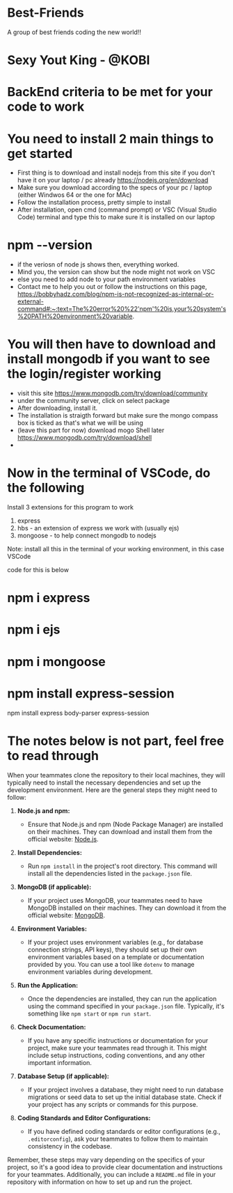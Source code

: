 # Best-Friends
A group of best friends coding the new world!!


# Sexy Yout King - @KOBI
# BackEnd criteria to be met for your code to work 
# You need to install 2 main things to get started

- First thing is to download and install nodejs from this site if you don't have it on your laptop / pc already 
https://nodejs.org/en/download 
- Make sure you download according to the specs of your pc / laptop (either Windwos 64 or the one for MAc)
- Follow the installation process, pretty simple to install
- After installation, open cmd (command prompt) or VSC (Visual Studio Code) terminal and type this to make sure it is installed on our laptop
# npm --version
- if the veriosn of node js shows then, everything worked. 
- Mind you, the version can show but the node might not work on VSC 
- else you need to add node to your path environment variables 
- Contact me to help you out or follow the instructions on this page, https://bobbyhadz.com/blog/npm-is-not-recognized-as-internal-or-external-command#:~:text=The%20error%20%22'npm'%20is,your%20system's%20PATH%20environment%20variable.

# You will then have to download and install mongodb if you want to see the login/register working 

- visit this site https://www.mongodb.com/try/download/community
- under the community server, click on select package 
- After downloading, install it. 
- The installation is straigth forward but make sure the mongo compass box is ticked as that's what we will be using 
- (leave this part for now) download mogo Shell later https://www.mongodb.com/try/download/shell 
- 


 
# Now in the terminal of VSCode, do the following  
Install 3 extensions for this program to work 
1. express 
2. hbs - an extension of express we work with (usually ejs) 
3. mongoose - to help connect mongodb to nodejs 

Note: install all this in the terminal of your working environment, in this case VSCode 

code for this is below 
# npm i express 
# npm i ejs 
# npm i mongoose  
# npm install express-session
npm install express body-parser express-session





# The notes below is not part, feel free to read through 
When your teammates clone the repository to their local machines, they will typically need to install the necessary dependencies and set up the development environment. Here are the general steps they might need to follow:

1. **Node.js and npm:**
   - Ensure that Node.js and npm (Node Package Manager) are installed on their machines. They can download and install them from the official website: [Node.js](https://nodejs.org/).

2. **Install Dependencies:**
   - Run `npm install` in the project's root directory. This command will install all the dependencies listed in the `package.json` file.

3. **MongoDB (if applicable):**
   - If your project uses MongoDB, your teammates need to have MongoDB installed on their machines. They can download it from the official website: [MongoDB](https://www.mongodb.com/try/download/community).

4. **Environment Variables:**
   - If your project uses environment variables (e.g., for database connection strings, API keys), they should set up their own environment variables based on a template or documentation provided by you. You can use a tool like `dotenv` to manage environment variables during development.

5. **Run the Application:**
   - Once the dependencies are installed, they can run the application using the command specified in your `package.json` file. Typically, it's something like `npm start` or `npm run start`.

6. **Check Documentation:**
   - If you have any specific instructions or documentation for your project, make sure your teammates read through it. This might include setup instructions, coding conventions, and any other important information.

7. **Database Setup (if applicable):**
   - If your project involves a database, they might need to run database migrations or seed data to set up the initial database state. Check if your project has any scripts or commands for this purpose.

8. **Coding Standards and Editor Configurations:**
   - If you have defined coding standards or editor configurations (e.g., `.editorconfig`), ask your teammates to follow them to maintain consistency in the codebase.

Remember, these steps may vary depending on the specifics of your project, so it's a good idea to provide clear documentation and instructions for your teammates. Additionally, you can include a `README.md` file in your repository with information on how to set up and run the project.







